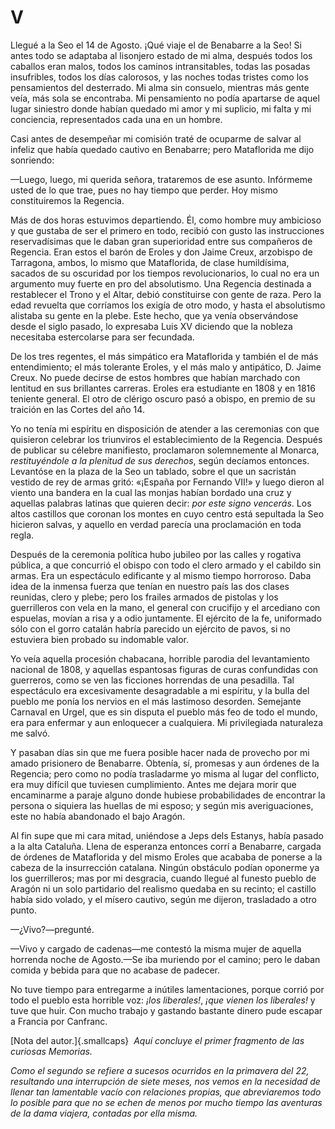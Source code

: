 # V

Llegué a la Seo el 14 de Agosto. ¡Qué viaje el de Benabarre a la Seo! Si antes
todo se adaptaba al lisonjero estado de mi alma, después todos los caballos
eran malos, todos los caminos intransitables, todas las posadas insufribles,
todos los días calorosos, y las noches todas tristes como los pensamientos del
desterrado. Mi alma sin consuelo, mientras más gente veía, más sola se
encontraba. Mi pensamiento no podía apartarse de aquel lugar siniestro donde
habían quedado mi amor y mi suplicio, mi falta y mi conciencia, representados
cada una en un hombre.

Casi antes de desempeñar mi comisión traté de ocuparme de salvar al infeliz que
había quedado cautivo en Benabarre; pero Mataflorida me dijo sonriendo:

—Luego, luego, mi querida señora, trataremos de ese asunto. Infórmeme usted de
lo que trae, pues no hay tiempo que perder. Hoy mismo constituiremos la
Regencia.

Más de dos horas estuvimos departiendo. Él, como hombre muy ambicioso y que
gustaba de ser el primero en todo, recibió con gusto las instrucciones
reservadísimas que le daban gran superioridad entre sus compañeros de Regencia.
Eran estos el barón de Eroles y don Jaime Creux, arzobispo de Tarragona, ambos,
lo mismo que Mataflorida, de clase humildísima, sacados de su oscuridad por los
tiempos revolucionarios, lo cual no era un argumento muy fuerte en pro del
absolutismo. Una Regencia destinada a restablecer el Trono y el Altar, debió
constituirse con gente de raza. Pero la edad revuelta que corríamos los exigía
de otro modo, y hasta el absolutismo alistaba su gente en la plebe. Este hecho,
que ya venía observándose desde el siglo pasado, lo expresaba Luis XV diciendo
que la nobleza necesitaba estercolarse para ser fecundada.

De los tres regentes, el más simpático era Mataflorida y también el de más
entendimiento; el más tolerante Eroles, y el más malo y antipático, D. Jaime
Creux. No puede decirse de estos hombres que habían marchado con lentitud en
sus brillantes carreras. Eroles era estudiante en 1808 y en 1816 teniente
general. El otro de clérigo oscuro pasó a obispo, en premio de su traición en
las Cortes del año 14.

Yo no tenía mi espíritu en disposición de atender a las ceremonias con que
quisieron celebrar los triunviros el establecimiento de la Regencia. Después de
publicar su célebre manifiesto, proclamaron solemnemente al Monarca,
*restituyéndole a la plenitud de sus derechos*, según decíamos entonces.
Levantóse en la plaza de la Seo un tablado, sobre el que un sacristán vestido
de rey de armas gritó: «¡España por Fernando VII!» y luego dieron al viento una
bandera en la cual las monjas habían bordado una cruz y aquellas palabras
latinas que quieren decir: *por este signo vencerás*. Los altos castillos que
coronan los montes en cuyo centro está sepultada la Seo hicieron salvas,
y aquello en verdad parecía una proclamación en toda regla.

Después de la ceremonia política hubo jubileo por las calles y rogativa
pública, a que concurrió el obispo con todo el clero armado y el cabildo sin
armas. Era un espectáculo edificante y al mismo tiempo horroroso. Daba idea de
la inmensa fuerza que tenían en nuestro país las dos clases reunidas, clero
y plebe; pero los frailes armados de pistolas y los guerrilleros con vela en la
mano, el general con crucifijo y el arcediano con espuelas, movían a risa
y a odio juntamente. El ejército de la fe, uniformado sólo con el gorro catalán
habría parecido un ejército de pavos, si no estuviera bien probado su indomable
valor.

Yo veía aquella procesión chabacana, horrible parodia del levantamiento
nacional de 1808, y aquellas espantosas figuras de curas confundidas con
guerreros, como se ven las ficciones horrendas de una pesadilla. Tal
espectáculo era excesivamente desagradable a mi espíritu, y la bulla del pueblo
me ponía los nervios en el más lastimoso desorden. Semejante Carnaval en Urgel,
que es sin disputa el pueblo más feo de todo el mundo, era para enfermar y aun
enloquecer a cualquiera. Mi privilegiada naturaleza me salvó.

Y pasaban días sin que me fuera posible hacer nada de provecho por mi amado
prisionero de Benabarre. Obtenía, sí, promesas y aun órdenes de la Regencia;
pero como no podía trasladarme yo misma al lugar del conflicto, era muy difícil
que tuviesen cumplimiento. Antes me dejara morir que encaminarme a paraje
alguno donde hubiese probabilidades de encontrar la persona o siquiera las
huellas de mi esposo; y según mis averiguaciones, este no había abandonado el
bajo Aragón.

Al fin supe que mi cara mitad, uniéndose a Jeps dels Estanys, había pasado a la
alta Cataluña. Llena de esperanza entonces corrí a Benabarre, cargada de
órdenes de Mataflorida y del mismo Eroles que acababa de ponerse a la cabeza de
la insurrección catalana. Ningún obstáculo podían oponerme ya los guerrilleros;
mas por mi desgracia, cuando llegué al funesto pueblo de Aragón ni un solo
partidario del realismo quedaba en su recinto; el castillo había sido volado,
y el mísero cautivo, según me dijeron, trasladado a otro punto.

—¿Vivo?—pregunté.

—Vivo y cargado de cadenas—me contestó la misma mujer de aquella horrenda
noche de Agosto.—Se iba muriendo por el camino; pero le daban comida y bebida
para que no acabase de padecer.

No tuve tiempo para entregarme a inútiles lamentaciones, porque corrió por todo
el pueblo esta horrible voz: *¡los liberales!*, *¡que vienen los liberales!*
y tuve que huir. Con mucho trabajo y gastando bastante dinero pude escapar
a Francia por Canfranc.

<span class="sc3">[Nota del autor.]{.smallcaps}</span>  *Aquí concluye el
primer fragmento de las curiosas Memorias.*

*Como el segundo se refiere a sucesos ocurridos en la primavera del 22,
resultando una interrupción de siete meses, nos vemos en la necesidad de llenar
tan lamentable vacío con relaciones propias, que abreviaremos todo lo posible
para que no se echen de menos por mucho tiempo las aventuras de la dama
viajera, contadas por ella misma.*

